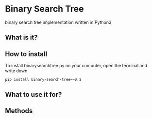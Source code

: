 # Binary Search Tree
binary search tree implementation written in Python3
## What is it?
## How to install
To install binarysearchtree.py on your computer, open the terminal and write down <br />
```
pip install binary-search-tree==0.1
```
## What to use it for?
## Methods

